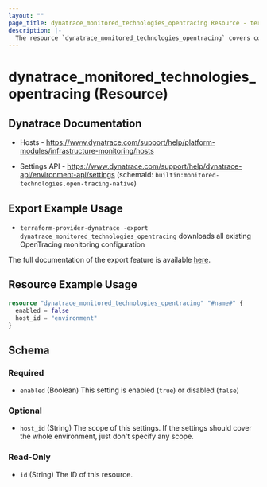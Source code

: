 ```yaml
---
layout: ""
page_title: dynatrace_monitored_technologies_opentracing Resource - terraform-provider-dynatrace"
description: |-
  The resource `dynatrace_monitored_technologies_opentracing` covers configuration to enable/disable OpenTracing monitoring
---
```


# dynatrace_monitored_technologies_opentracing (Resource)

## Dynatrace Documentation

- Hosts - https://www.dynatrace.com/support/help/platform-modules/infrastructure-monitoring/hosts

- Settings API - https://www.dynatrace.com/support/help/dynatrace-api/environment-api/settings (schemaId: `builtin:monitored-technologies.open-tracing-native`)

## Export Example Usage

- `terraform-provider-dynatrace -export dynatrace_monitored_technologies_opentracing` downloads all existing OpenTracing monitoring configuration

The full documentation of the export feature is available [here](https://registry.terraform.io/providers/dynatrace-oss/dynatrace/latest/docs/guides/export-v2).

## Resource Example Usage

```terraform
resource "dynatrace_monitored_technologies_opentracing" "#name#" {
  enabled = false
  host_id = "environment"
}
```

<!-- schema generated by tfplugindocs -->
## Schema

### Required

- `enabled` (Boolean) This setting is enabled (`true`) or disabled (`false`)

### Optional

- `host_id` (String) The scope of this settings. If the settings should cover the whole environment, just don't specify any scope.

### Read-Only

- `id` (String) The ID of this resource.
 
